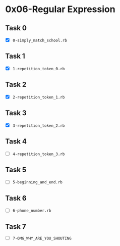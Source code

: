 # 0x06-Regular Expression

## Task 0
- [x] `0-simply_match_school.rb`

## Task 1
- [x] `1-repetition_token_0.rb`

## Task 2
- [x] `2-repetition_token_1.rb`

## Task 3
- [x] `3-repetition_token_2.rb`

## Task 4
- [ ] `4-repetition_token_3.rb`

## Task 5
- [ ] `5-beginning_and_end.rb`

## Task 6
- [ ] `6-phone_number.rb`

## Task 7
- [ ] `7-OMG_WHY_ARE_YOU_SHOUTING`

